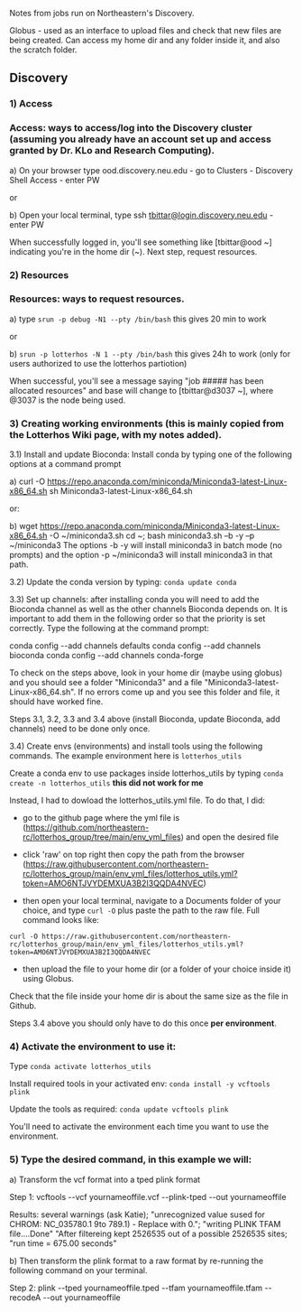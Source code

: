 Notes from jobs run on Northeastern's Discovery.


Globus - used as an interface to upload files and check that new files are being created. Can access my home dir and any folder inside it, and also the scratch folder.

## Discovery

### 1) Access

### Access: ways to access/log into the Discovery cluster (assuming you already have an account set up and access granted by Dr. KLo and Research Computing).

a) On your browser type ood.discovery.neu.edu - go to Clusters - Discovery Shell Access - enter PW

or 

b) Open your local terminal, type ssh tbittar@login.discovery.neu.edu - enter PW

When successfully logged in, you'll see something like [tbittar@ood \~] indicating you're in the home dir (\~). Next step, request resources.

### 2) Resources

### Resources: ways to request resources. 

a) type `srun -p debug -N1 --pty /bin/bash` this gives 20 min to work

or

b) `srun -p lotterhos -N 1 --pty /bin/bash` this gives 24h to work (only for users authorized to use the lotterhos partiotion)

When successful, you'll see a message saying "job ##### has been allocated resources" and base will change to [tbittar\@d3037 \~], where @3037 is the node being used.

### 3) Creating working environments (this is mainly copied from the Lotterhos Wiki page, with my notes added).

3.1) Install and update Bioconda: Install conda by typing one of the following options at a command prompt

a) curl -O https://repo.anaconda.com/miniconda/Miniconda3-latest-Linux-x86_64.sh
sh Miniconda3-latest-Linux-x86_64.sh

or:

b) wget https://repo.anaconda.com/miniconda/Miniconda3-latest-Linux-x86_64.sh -O ~/miniconda3.sh
cd ~; bash miniconda3.sh –b -y –p ~/miniconda3
The options -b -y will install miniconda3 in batch mode (no prompts) and the option -p ~/miniconda3 will install miniconda3 in that path.

3.2) Update the conda version by typing: `conda update conda`

3.3) Set up channels: after installing conda you will need to add the Bioconda channel as well as the other channels Bioconda depends on. It is important to add them in the following order so that the priority is set correctly. Type the following at the command prompt:

conda config --add channels defaults
conda config --add channels bioconda
conda config --add channels conda-forge

To check on the steps above, look in your home dir (maybe using globus) and you should see a folder "Miniconda3" and a file "Miniconda3-latest-Linux-x86_64.sh". If no errors come up and you see this folder and file, it should have worked fine.

Steps 3.1, 3.2, 3.3 and 3.4 above (install Bioconda, update Bioconda, add channels) need to be done only once.

3.4) Create envs (environments) and install tools using the following commands. The example environment here is `lotterhos_utils`

Create a conda env to use packages inside lotterhos_utils by typing `conda create -n lotterhos_utils` **this did not work for me**

Instead, I had to dowload the lotterhos_utils.yml file. To do that, I did:

- go to the github page where the yml file is (https://github.com/northeastern-rc/lotterhos_group/tree/main/env_yml_files) and open the desired file 
- click 'raw' on top right then copy the path from the browser (https://raw.githubusercontent.com/northeastern-rc/lotterhos_group/main/env_yml_files/lotterhos_utils.yml?token=AMO6NTJVYDEMXUA3B2I3QQDA4NVEC)

- then open your local terminal, navigate to a Documents folder of your choice, and type `curl -O` plus paste the path to the raw file. Full command looks like:

`curl -O https://raw.githubusercontent.com/northeastern-rc/lotterhos_group/main/env_yml_files/lotterhos_utils.yml?token=AMO6NTJVYDEMXUA3B2I3QQDA4NVEC`

- then upload the file to your home dir (or a folder of your choice inside it) using Globus.

Check that the file inside your home dir is about the same size as the file in Github.

Steps 3.4 above you should only have to do this once **per environment**.

### 4) Activate the environment to use it: 

Type `conda activate lotterhos_utils`

Install required tools in your activated env: `conda install -y vcftools plink`

Update the tools as required: `conda update vcftools plink`

You'll need to activate the environment each time you want to use the environment.

### 5) Type the desired command, in this example we will:

a) Transform the vcf format into a tped plink format

Step 1: vcftools --vcf yournameoffile.vcf --plink-tped --out yournameoffile 

Results: several warnings (ask Katie); "unrecognized value sused for CHROM: NC_035780.1 9to 789.1) - Replace with 0."; "writing PLINK TFAM file....Done" "After filtereing kept 2526535 out of a possible 2526535 sites; "run time = 675.00 seconds"

b) Then transform the plink format to a raw format by re-running the following command on your terminal.

Step 2: plink --tped yournameoffile.tped --tfam yournameoffile.tfam --recodeA --out yournameoffile
